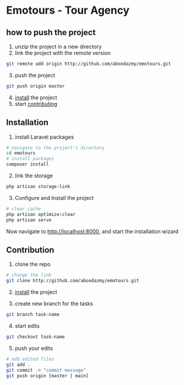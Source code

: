 # Emotours - Tour Agency

## how to push the project

1. unzip the project in a new directory
2. link the project with the remote version

```bash
git remote add origin http://github.com/aboodazmy/emotours.git
```

3. push the project

```bash
git push origin master
```

4. [install](#installation) the project
5. start [contributing](#contribution)

## Installation

1. install Laravel packages

```bash
# navigate to the project's directory
cd emotours
# install packages
composer install
```

2. link the storage

```bash
php artisan storage:link
```

3. Configure and Install the project

```bash
# clear cache
php artisan optimize:clear
php artisan serve
```

Now navigate to [http://localhost:8000](http://localhost:8000), and start the installation wizard

## Contribution

1. clone the repo

```bash
# change the link
git clone http://github.com/aboodazmy/emotours.git
```

2. [install](#installation) the project

3. create new branch for the tasks

```bash
git branch task-name
```

4. start edits

```bash
git checkout task-name
```

5. push your edits

```bash
# add edited files
git add .
git commit -m "commit message"
git push origin [master | main]
```

